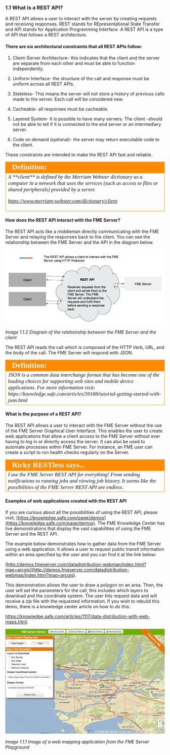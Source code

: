 ### 1.1 What is a REST API?

A REST API allows a user to interact with the server by creating
requests and receiving responses. REST stands for REpresentational State
Transfer and API stands for Application Programming Interface. A REST
API is a type of API that follows a REST architecture.

#### There are six architectural constraints that all REST APIs follow:

1.  Client-Server Architecture- this indicates that the client and the
   server are separate from each other and must be able to function independently.

2.  Uniform Interface- the structure of the call and response must be
    uniform across all REST APIs.

3.  Stateless- This means the server will not store a history of
    previous calls made to the server. Each call will be considered  new.

4.  Cacheable- all responses must be cacheable.

5.  Layered System- It is possible to have many servers. The client
    -should not be able to tell if it is connected to the end server or an intermediary server.

6.  Code on demand (optional)- the server may return executable code to
   the client.

These constraints are intended to make the REST API fast and reliable.

<!--Tip Section-->

<table style="border-spacing: 0px">
<tr>
<td style="vertical-align:middle;background-color:darkorange;border: 2px solid darkorange">
<i class="fa fa-info-circle fa-lg fa-pull-left fa-fw" style="color:white;padding-right: 12px;vertical-align:text-top"></i>
<span style="color:white;font-size:x-large;font-weight: bold;font-family:serif">Definition: </span>
</td>
</tr>

<tr>
<td style="border: 1px solid darkorange">
<span style="font-family:serif; font-style:italic; font-size:larger">
A **client** is defined by the Merriam Webster dictionary as a computer in a network that uses the services (such as access to files or shared peripherals) provided by a server.

https://www.merriam-webster.com/dictionary/client
</span>
</td>
</tr>
</table>

#### How does the REST API interact with the FME Server?

The REST API acts like a middleman directly communicating with the FME
Server and relaying the responses back to the client. You can see the
relationship between the FME Server and the API in the diagram below.

![](./Images/image1.1.2.REST.png)

*Image 1.1.2 Diagram of the relationship between the FME Server and the
client*

The REST API reads the call which is composed of the HTTP Verb, URL, and
the body of the call. The FME Server will respond with JSON.

<!--Definition Section-->

<table style="border-spacing: 0px">
<tr>
<td style="vertical-align:middle;background-color:darkorange;border: 2px solid darkorange">
<i class="fa fa-info-circle fa-lg fa-pull-left fa-fw" style="color:white;padding-right: 12px;vertical-align:text-top"></i>
<span style="color:white;font-size:x-large;font-weight: bold;font-family:serif">Definition:</span>
</td>
</tr>

<tr>
<td style="border: 1px solid darkorange">
<span style="font-family:serif; font-style:italic; font-size:larger">
JSON is a common data interchange format that has become one of the leading choices for supporting web sites and mobile device applications. For more information visit: https://knowledge.safe.com/articles/39188/tutorial-getting-started-with-json.html
</span>
</td>
</tr>
</table>


#### What is the purpose of a REST API?

The REST API allows a user to interact with the FME Server without the
use of the FME Server Graphical User Interface. This enables the user to
create web applications that allow a client access to the FME Server
without ever having to log in or directly access the server. It can also
be used to automate processes within FME Server. For instance, an FME
user can create a script to run health checks regularly on the Server.

<table style="border-spacing: 0px">
<tr>
<td style="vertical-align:middle;background-color:darkorange;border: 2px solid darkorange">
<i class="fa fa-quote-left fa-lg fa-pull-left fa-fw" style="color:white;padding-right: 12px;vertical-align:text-top"></i>
<span style="color:white;font-size:x-large;font-weight: bold;font-family:serif">Ricky RESTless says...</span>
</td>
</tr>

<tr>
<td style="border: 1px solid darkorange">
<span style="font-family:serif; font-style:italic; font-size:larger">
I use the FME Server REST API for everything! From sending notifications to running jobs and viewing job history. It seems like the possibilities of the FME Server REST API are endless.

</span>
</td>
</tr>
</table>

#### Examples of web applications created with the REST API

If you are curious about all the possibilities of using the REST API,
please visit,
[https://knowledge.safe.com/page/demos](https://knowledge.safe.com/page/demos).
The FME Knowledge Center has live demonstrations that display the vast
capabilities of using the FME Server and the REST API.

The example below demonstrates how to gather data from the FME Server
using a web application. It allows a user to request
public transit information within an area specified by the user and you
can find it at the link below:

[http://demos.fmeserver.com/datadistribution-webmap/index.html?map=arcgis](http://demos.fmeserver.com/datadistribution-webmap/index.html?map=arcgis).

This demonstration allows the user to draw a polygon on an area. Then,
the user will set the parameters for the call, this includes which
layers to download and the coordinate system. The user hits request data
and will receive a zip file with the requested information. If you wish to rebuild this demo, there is a knowledge center article on how to do this:

https://knowledge.safe.com/articles/1117/data-distribution-with-web-maps.html.

![](./Images/image1.1.1WebApp.png)

*Image 1.1.1 Image of a web mapping application from the FME Server
Playground*
